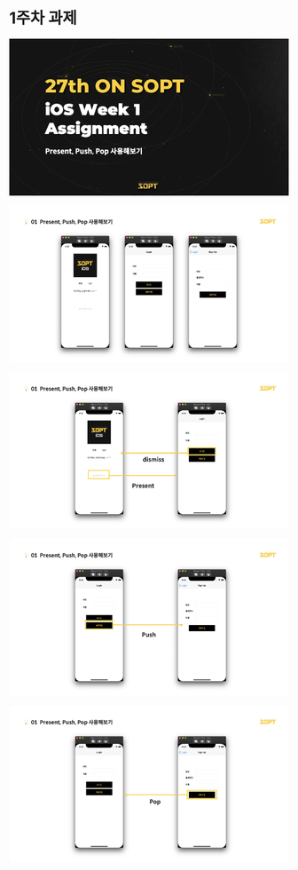 # 1주차 과제

![](./img/1.png)

![2](./img/2.png)

![3](./img/3.png)

![4](./img/4.png)

![5](./img/5.png)